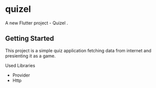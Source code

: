 # quizel

A new Flutter project - Quizel .

## Getting Started

This project is a simple quiz application fetching data from internet and presienting it as a game.

Used Libraries
- Provider
- Http


